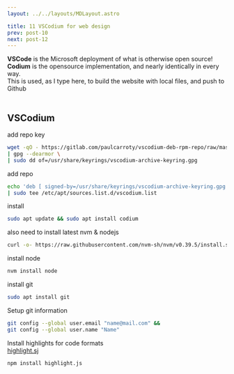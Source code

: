 ```yaml
---
layout: ../../layouts/MDLayout.astro

title: 11 VSCodium for web design
prev: post-10
next: post-12
---
```



**VSCode** is the Microsoft deployment of what is otherwise open source!<br>
**Codium** is the opensource implementation, and nearly identically in every way.<br>
This is used, as I type here, to build the website with local files, and push to Github<br><br>

## VSCodium

add repo key
```sh
wget -qO - https://gitlab.com/paulcarroty/vscodium-deb-rpm-repo/raw/master/pub.gpg \
| gpg --dearmor \
| sudo dd of=/usr/share/keyrings/vscodium-archive-keyring.gpg
```
add repo
```sh
echo 'deb [ signed-by=/usr/share/keyrings/vscodium-archive-keyring.gpg ] https://download.vscodium.com/debs vscodium main' \
| sudo tee /etc/apt/sources.list.d/vscodium.list
```
install
```sh
sudo apt update && sudo apt install codium
```
also need to install latest nvm & nodejs
```sh
curl -o- https://raw.githubusercontent.com/nvm-sh/nvm/v0.39.5/install.sh | bash
```
install node
```sh
nvm install node
```
install git
```sh
sudo apt install git
```
Setup git information
```sh
git config --global user.email "name@mail.com" &&
git config --global user.name "Name"
```
Install highlights for code formats<br>
[highlight.sj](https://highlightjs.org/)
```sh
npm install highlight.js
```